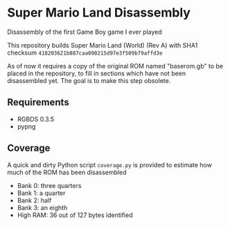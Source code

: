 # Super Mario Land Disassembly

Disassembly of the first Game Boy game I ever played

This repository builds Super Mario Land (World) (Rev A) with SHA1 checksum `418203621b887caa090215d97e3f509b79affd3e`

As of now it requires a copy of the original ROM named "baserom.gb" to be placed in the repository, to fill in sections which have not been disassembled yet. The goal is to make this step obsolete.

## Requirements

* RGBDS 0.3.5
* pypng

## Coverage

A quick and dirty Python script `coverage.py` is provided to estimate how much of the ROM has been disassembled

* Bank 0: three quarters
* Bank 1: a quarter
* Bank 2: half
* Bank 3: an eighth
* High RAM: 36 out of 127 bytes identified

